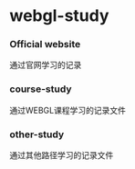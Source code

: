 # webgl-study

### Official website

通过官网学习的记录

### course-study

通过WEBGL课程学习的记录文件

### other-study

通过其他路径学习的记录文件

